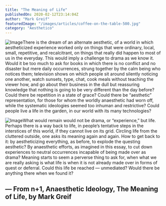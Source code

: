 ```yaml
---
title: "The Meaning of Life"
publishedOn: 2020-02-12T23:14:04Z
author: "Mark Greif"
featuredImage: "/images/articles/coffee-on-the-table-500.jpg"
category: "Aesthetico"
---
```


![Image](/images/articles/coffee-on-the-table-500.jpg)There is the dream of an alternate aesthetic, of a world in which aestheticized experience worked only on things that were ordinary, local, small, repetitive, and recalcitrant, on things that really did happen to most of us in the everyday. This would imply a challenge to drama as we know it. Would it be too much to ask for books in which there is no conflict and no disaster but mere daily occurrences, strung together by the calm being who notices them; television shows on which people sit around silently noticing one another, watch sunsets, type, chat, cook meals without teaching the viewer how, and go about their business in the dull but reassuring knowledge that nothing is going to be very different than the day before? Could there be repetition in a state of grace? Could there be “aesthetic” representation, for those for whom the worldly anaesthetic had worn off, while the systematic ideologies seemed too inhuman and restrictive? Could people live a life in the garden, in our world with its many technologies?

![Image](/images/articles/man-watching-city-500.jpg)What would remain would not be drama, or “experience,” but life. Perhaps there is a way back to life, in people’s tentative steps in the interstices of this world, if they cannot live on its grid. Circling life from the cluttered outside, one asks its meaning again and again. How to get back to it: by aestheticizing everything, as before, to explode the questing aesthetic? By anaesthetic efforts, as imagined in this essay, to cut down experiences to neutral occurrences incapable of being made over as drama? Meaning starts to seem a perverse thing to ask for, when what we are really asking is what life is when it is not already made over in forms of quest or deferral. Could this life be reached — unmediated? Would there be anything there when we found it?

## — From n+1, Anaesthetic Ideology, The Meaning of Life, by Mark Greif
